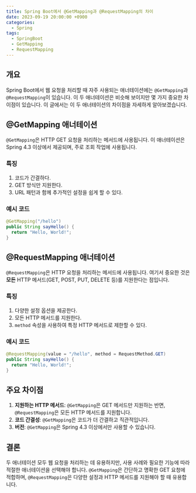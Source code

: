 ```yaml
---
title: Spring Boot에서 @GetMapping과 @RequestMapping의 차이
date: 2023-09-19 20:00:00 +0900
categories:
  - Spring
tags:
  - SpringBoot
  - GetMapping
  - RequestMapping
---
```

## 개요

Spring Boot에서 웹 요청을 처리할 때 자주 사용되는 애너테이션에는 `@GetMapping`과 `@RequestMapping`이 있습니다. 이 두 애너테이션은 비슷해 보이지만 몇 가지 중요한 차이점이 있습니다. 이 글에서는 이 두 애너테이션의 차이점을 자세하게 알아보겠습니다.

## @GetMapping 애너테이션

`@GetMapping`은 HTTP GET 요청을 처리하는 메서드에 사용됩니다. 이 애너테이션은 Spring 4.3 이상에서 제공되며, 주로 조회 작업에 사용됩니다.

### 특징

1. 코드가 간결하다.
2. GET 방식만 지원한다.
3. URL 패턴과 함께 추가적인 설정을 쉽게 할 수 있다.

### 예시 코드

```java
@GetMapping("/hello")
public String sayHello() {
  return "Hello, World!";
}
```

## @RequestMapping 애너테이션

`@RequestMapping`은 HTTP 요청을 처리하는 메서드에 사용됩니다. 여기서 중요한 것은 **모든** HTTP 메서드(GET, POST, PUT, DELETE 등)를 지원한다는 점입니다.

### 특징

1. 다양한 설정 옵션을 제공한다.
2. 모든 HTTP 메서드를 지원한다.
3. `method` 속성을 사용하여 특정 HTTP 메서드로 제한할 수 있다.

### 예시 코드

```java
@RequestMapping(value = "/hello", method = RequestMethod.GET)
public String sayHello() {
  return "Hello, World!";
}
```

## 주요 차이점

1. **지원하는 HTTP 메서드**: `@GetMapping`은 GET 메서드만 지원하는 반면, `@RequestMapping`은 모든 HTTP 메서드를 지원합니다.
2. **코드 간결성**: `@GetMapping`은 코드가 더 간결하고 직관적입니다.
3. **버전**: `@GetMapping`은 Spring 4.3 이상에서만 사용할 수 있습니다.

## 결론

두 애너테이션 모두 웹 요청을 처리하는 데 유용하지만, 사용 사례와 필요한 기능에 따라 적절한 애너테이션을 선택해야 합니다. `@GetMapping`은 간단하고 명확한 GET 요청에 적합하며, `@RequestMapping`은 다양한 설정과 HTTP 메서드를 지원해야 할 때 유용합니다.